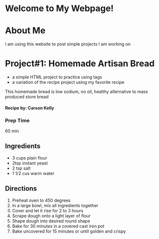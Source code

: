 # Welcome to My Webpage!

<!DOCTYPE html>
<html lang="en">
<head>
    <meta charset="UTF-8">
    <meta http-equiv="X-UA-Compatible" content="IE=edge">
    <meta name="viewport" content="width=device-width, initial-scale=1.0">
    <title>Document</title>
</head>
<body>
    <h1>About Me</h1>

<p>I am using this website to post simple projects I am working on</p>

<h1>Project#1: Homemade Artisan Bread</h1>
<ul>
    <li>a simple HTML project to practice using tags</li>
    <li>a variation of the recipe project using my favorite recipe</li>
</ul>
<span>This homemade bread is low sodium, no oil, healthy alternative to mass produced store bread<span>

<h4>Recipe by: Carson Kelly</h4>

<h3>Prep Time</h3>
<span>60 min</span>

<h2>Ingredients</h2>
<ul>
    <li>3 cups plain flour</li>
    <li>2tsp instant yeast</li>
    <li>2 tsp salt</li>
    <li>1 1/2 cus warm water</li>
</ul>

<h2>Directions</h2>
<ol>
    <li>Preheat oven to 450 degrees</li>
    <li>In a large bowl, mix all ingredients together</li>
    <li>Cover and let it rise for 2 to 3 hours</li>
    <li>Scrape dough onto a light layer of flour</li>
    <li>Shape dough into desired round shape</li>
    <li>Bake for 30 minutes in a covered cast iron pot</li>
    <li>Bake uncovered for 15 minutes or until golden and crispy</li>
</ol>

</body>
</html>

<html>

